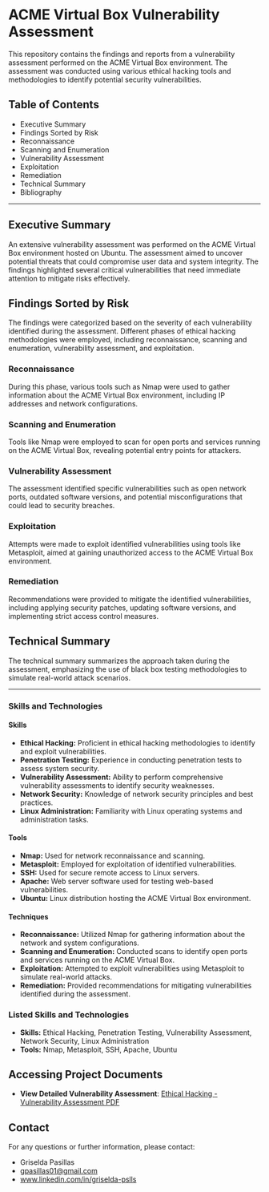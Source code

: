 # ACME Virtual Box Vulnerability Assessment

This repository contains the findings and reports from a vulnerability assessment performed on the ACME Virtual Box environment. The assessment was conducted using various ethical hacking tools and methodologies to identify potential security vulnerabilities.

## Table of Contents

- Executive Summary
- Findings Sorted by Risk
- Reconnaissance
- Scanning and Enumeration
- Vulnerability Assessment
- Exploitation
- Remediation
- Technical Summary
- Bibliography
  
---

## Executive Summary

An extensive vulnerability assessment was performed on the ACME Virtual Box environment hosted on Ubuntu. The assessment aimed to uncover potential threats that could compromise user data and system integrity. The findings highlighted several critical vulnerabilities that need immediate attention to mitigate risks effectively.

## Findings Sorted by Risk

The findings were categorized based on the severity of each vulnerability identified during the assessment. Different phases of ethical hacking methodologies were employed, including reconnaissance, scanning and enumeration, vulnerability assessment, and exploitation.

### Reconnaissance

During this phase, various tools such as Nmap were used to gather information about the ACME Virtual Box environment, including IP addresses and network configurations.

### Scanning and Enumeration

Tools like Nmap were employed to scan for open ports and services running on the ACME Virtual Box, revealing potential entry points for attackers.

### Vulnerability Assessment

The assessment identified specific vulnerabilities such as open network ports, outdated software versions, and potential misconfigurations that could lead to security breaches.

### Exploitation

Attempts were made to exploit identified vulnerabilities using tools like Metasploit, aimed at gaining unauthorized access to the ACME Virtual Box environment.

### Remediation

Recommendations were provided to mitigate the identified vulnerabilities, including applying security patches, updating software versions, and implementing strict access control measures.

## Technical Summary

The technical summary summarizes the approach taken during the assessment, emphasizing the use of black box testing methodologies to simulate real-world attack scenarios.


---
### Skills and Technologies

#### Skills

- **Ethical Hacking:** Proficient in ethical hacking methodologies to identify and exploit vulnerabilities.
- **Penetration Testing:** Experience in conducting penetration tests to assess system security.
- **Vulnerability Assessment:** Ability to perform comprehensive vulnerability assessments to identify security weaknesses.
- **Network Security:** Knowledge of network security principles and best practices.
- **Linux Administration:** Familiarity with Linux operating systems and administration tasks.

#### Tools

- **Nmap:** Used for network reconnaissance and scanning.
- **Metasploit:** Employed for exploitation of identified vulnerabilities.
- **SSH:** Used for secure remote access to Linux servers.
- **Apache:** Web server software used for testing web-based vulnerabilities.
- **Ubuntu:** Linux distribution hosting the ACME Virtual Box environment.

#### Techniques

- **Reconnaissance:** Utilized Nmap for gathering information about the network and system configurations.
- **Scanning and Enumeration:** Conducted scans to identify open ports and services running on the ACME Virtual Box.
- **Exploitation:** Attempted to exploit vulnerabilities using Metasploit to simulate real-world attacks.
- **Remediation:** Provided recommendations for mitigating vulnerabilities identified during the assessment.

### Listed Skills and Technologies

- **Skills:** Ethical Hacking, Penetration Testing, Vulnerability Assessment, Network Security, Linux Administration
- **Tools:** Nmap, Metasploit, SSH, Apache, Ubuntu

## Accessing Project Documents
 - **View Detailed Vulnerability Assessment**:  [Ethical Hacking - Vulnerability Assessment PDF](https://github.com/gpasillas01/CyberSec-Projects-/raw/main/Ethical%20Hacking/Ethical%20Hacking%20-%20Vulnerability%20Assessment) 

## Contact
 For any questions or further information, please contact: 
 - Griselda Pasillas
 - gpasillas01@gmail.com
 - www.linkedin.com/in/griselda-pslls


